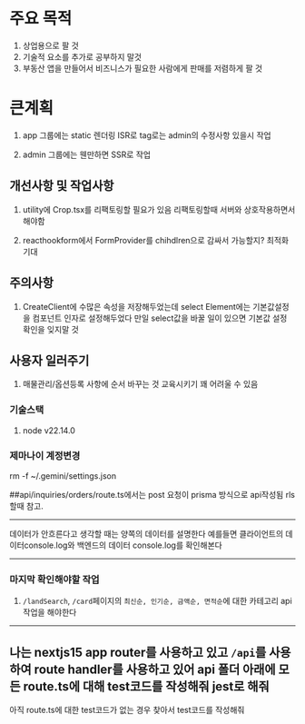 # 주요 목적
1. 상업용으로 팔 것
2. 기술적 요소를 추가로 공부하지 말것
3. 부동산 앱을 만들어서 비즈니스가 필요한 사람에게 판매를 저렴하게 팔 것

# 큰계획

1. app 그룹에는 static 렌더링 ISR로 tag로는 admin의 수정사항 있을시 작업

2. admin 그룹에는 웬만하면 SSR로 작업



## 개선사항 및 작업사항

1. utility에 Crop.tsx를 리팩토링할 필요가 있음
리팩토링할때 서버와 상호작용하면서 해야함

2. reacthookform에서 FormProvider를 chihdlren으로 감싸서 가능할지? 최적화 기대

## 주의사항
1. CreateClient에 수많은 속성을 저장해두었는데
select Element에는 기본값설정을 컴포넌트 인자로 설정해두었다
만일 select값을 바꿀 일이 있으면 기본값 설정 확인을 잊지말 것


## 사용자 일러주기
1. 매물관리/옵션등록 사항에 순서 바꾸는 것 교육시키기 꽤 어려울 수 있음

### 기술스택
1. node v22.14.0

### 제마나이 계정변경
rm -f ~/.gemini/settings.json

##api/inquiries/orders/route.ts에서는 post 요청이 prisma 방식으로 api작성됨 rls할때 참고.

------
데이터가 안흐른다고 생각할 때는 양쪽의 데이터를 설명한다
예를들면 클라이언트의 데이터console.log와 백엔드의 데이터 console.log를 확인해본다

----------------------
### 마지막 확인해야할 작업
1. `/landSearch`, `/card`페이지의 `최신순, 인기순, 금액순, 면적순`에 대한 카테고리 api작업을 해야한다

---------
나는 nextjs15 app router를 사용하고 있고 `/api`를 사용하여 route handler를 사용하고 있어 api 폴더 아래에 모든 route.ts에 대해 test코드를 작성해줘 jest로 해줘
--------
아직 route.ts에 대한 test코드가 없는 경우 찾아서 test코드를 작성해줘
